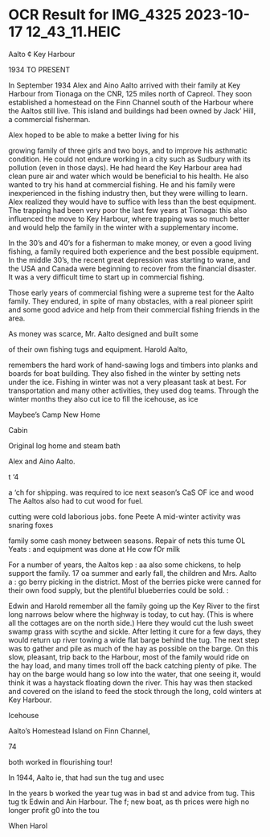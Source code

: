 # OCR Result for IMG_4325 2023-10-17 12_43_11.HEIC

Aalto ¢ Key Harbour

1934 TO PRESENT

In September 1934 Alex and Aino Aalto arrived with their
family at Key Harbour from Tionaga on the CNR, 125 miles
north of Capreol. They soon established a homestead on
the Finn Channel south of the Harbour where the Aaltos
still live. This island and buildings had been owned by Jack’
Hill, a commercial fisherman.

Alex hoped to be able to make a better living for his

growing family of three girls and two boys, and to improve
his asthmatic condition. He could not endure working in
a city such as Sudbury with its pollution (even in those days).
He had heard the Key Harbour area had clean pure air and
water which would be beneficial to his health. He also
wanted to try his hand at commercial fishing. He and his
family were inexperienced in the fishing industry then, but
they were willing to learn. Alex realized they would have
to suffice with less than the best equipment. The trapping
had been very poor the last few years at Tionaga: this also
influenced the move to Key Harbour, where trapping was
so much better and would help the family in the winter with
a supplementary income.

In the 30’s and 40’s for a fisherman to make money, or
even a good living fishing, a family required both experience
and the best possible equipment. In the middle 30’s, the
recent great depression was starting to wane, and the USA
and Canada were beginning to recover from the financial
disaster. It was a very difficult time to start up in commercial
fishing.

Those early years of commercial fishing were a supreme
test for the Aalto family. They endured, in spite of many
obstacles, with a real pioneer spirit and some good advice
and help from their commercial fishing friends in the area.

As money was scarce, Mr. Aalto designed and built some

of their own fishing tugs and equipment. Harold Aalto,

remembers the hard work of hand-sawing logs and timbers
into planks and boards for boat building. They also fished
in the winter by setting nets under the ice. Fishing in winter
was not a very pleasant task at best. For transportation and
many other activities, they used dog teams. Through the
winter months they also cut ice to fill the icehouse, as ice

Maybee’s Camp New Home

Cabin

Original log home
and steam bath

Alex and Aino
Aalto.

t ‘4

a ‘ch for shipping.
was required to ice next season’s CaS OF ice and wood
The Aaltos also had to cut wood for fuel.

cutting were cold laborious jobs. fone Peete
A mid-winter activity was snaring foxes

family some cash money between seasons. Repair of nets
this tume OL Yeats :
and equipment was done at He cow fOr milk

For a number of years, the Aaltos kep : aa
also some chickens, to help support the family. 17 oa
summer and early fall, the children and Mrs. Aalto a :
go berry picking in the district. Most of the berries picke
were canned for their own food supply, but the plentiful
blueberries could be sold. :

Edwin and Harold remember all the family going up the
Key River to the first long narrows below where the highway
is today, to cut hay. (This is where all the cottages are on
the north side.) Here they would cut the lush sweet swamp
grass with scythe and sickle. After letting it cure for a few
days, they would return up river towing a wide flat barge
behind the tug. The next step was to gather and pile as much
of the hay as possible on the barge. On this slow, pleasant,
trip back to the Harbour, most of the family would ride on
the hay load, and many times troll off the back catching
plenty of pike. The hay on the barge would hang so low
into the water, that one seeing it, would think it was a
haystack floating down the river. This hay was then stacked
and covered on the island to feed the stock through the long,
cold winters at Key Harbour.

Icehouse

Aalto’s Homestead Island on Finn Channel,

74

both worked in
flourishing tour!

In 1944, Aalto
ie, that had sun
the tug and usec

In the years b
worked the year
tug was in bad st
and advice from
tug. This tug tk
Edwin and Ain
Harbour. The f;
new boat, as th
prices were high
no longer profit
g0 into the tou

When Harol

